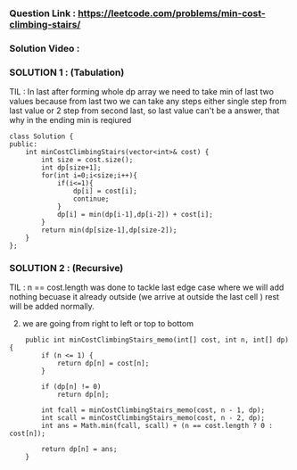 ### Question Link : https://leetcode.com/problems/min-cost-climbing-stairs/


### Solution Video : 


### SOLUTION 1 : (Tabulation)

TIL : In last after forming whole dp array we need to take min of last two values because from last two we can take any steps either single step from last value or 2 step from second last, so last value can't be a answer, that why in the ending min is reqiured

```
class Solution {
public:
    int minCostClimbingStairs(vector<int>& cost) {
        int size = cost.size();
        int dp[size+1];
        for(int i=0;i<size;i++){
            if(i<=1){
                dp[i] = cost[i];
                continue;
            }
            dp[i] = min(dp[i-1],dp[i-2]) + cost[i];
        }
        return min(dp[size-1],dp[size-2]);
    }
};
```

### SOLUTION 2 : (Recursive)

TIL : n == cost.length was done to tackle last edge case where we will add nothing becuase it already outside (we arrive at outside the last cell ) rest will be added normally.
 
2. we are going from right to left or top to bottom 

```
    public int minCostClimbingStairs_memo(int[] cost, int n, int[] dp) {
        if (n <= 1) {
            return dp[n] = cost[n];
        }

        if (dp[n] != 0)
            return dp[n];

        int fcall = minCostClimbingStairs_memo(cost, n - 1, dp);
        int scall = minCostClimbingStairs_memo(cost, n - 2, dp);
        int ans = Math.min(fcall, scall) + (n == cost.length ? 0 : cost[n]);

        return dp[n] = ans;
    }
```